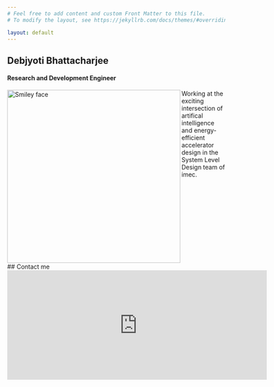 ```yaml
---
# Feel free to add content and custom Front Matter to this file.
# To modify the layout, see https://jekyllrb.com/docs/themes/#overriding-theme-defaults

layout: default
---
```


## Debjyoti Bhattacharjee ##
#### Research and Development Engineer ####

<p><img src="/bdebjyoti/assets/me.jpg" alt="Smiley face" width="400"  align="left"> Working at the exciting intersection of artifical intelligence
and energy-efficient accelerator design in the System Level Design team of imec. 
 </p>

<BR CLEAR="left" /> 
## Contact me
<div class="mapouter"><div class="gmap_canvas"><iframe width="600" height="253" id="gmap_canvas" src="https://maps.google.com/maps?q=imec%20tower&t=&z=13&ie=UTF8&iwloc=&output=embed" frameborder="0" scrolling="no" marginheight="0" marginwidth="0"></iframe><a href="https://www.embedgooglemap.net/blog/nordvpn-coupon-code/">ugbu ahuike</a></div><style>.mapouter{position:relative;text-align:right;height:253px;width:600px;}.gmap_canvas {overflow:hidden;background:none!important;height:253px;width:600px;}</style></div>
